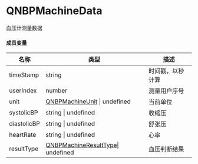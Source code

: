 # QNBPMachineData

血压计测量数据

#### 成员变量

| 名称          | 类型                                                                            | 描述      |
|-------------|-------------------------------------------------------------------------------|---------|
| timeStamp   | string                                                                        | 时间戳，以秒计算 |
| userIndex   | number                                                                        | 测量用户序号  |
| unit        | [QNBPMachineUnit](../Constant/QNBPMachineUnit.md) &#124; undefined            | 当前单位    |
| systolicBP  | string  &#124; undefined                                                      | 收缩压     |
| diastolicBP | string    &#124; undefined                                                    | 舒张压     |
| heartRate   | string     &#124; undefined                                                   | 心率      |
| resultType  | [QNBPMachineResultType](../Constant/QNBPMachineResultType.md)&#124; undefined | 血压判断结果  |

